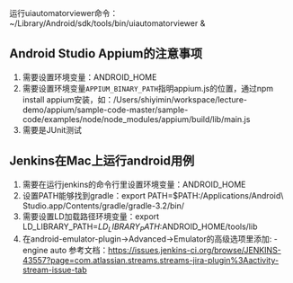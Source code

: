 运行uiautomatorviewer命令：~/Library/Android/sdk/tools/bin/uiautomatorviewer &

## Android Studio Appium的注意事项

1. 需要设置环境变量：ANDROID_HOME
2. 需要设置环境变量`APPIUM_BINARY_PATH`指明appium.js的位置，通过npm install appium安装，如：/Users/shiyimin/workspace/lecture-demo/appium/sample-code-master/sample-code/examples/node/node_modules/appium/build/lib/main.js
3. 需要是JUnit测试

## Jenkins在Mac上运行android用例

1. 需要在运行jenkins的命令行里设置环境变量：ANDROID_HOME
2. 设置PATH能够找到gradle：export PATH=$PATH:/Applications/Android\ Studio.app/Contents/gradle/gradle-3.2/bin/
2. 需要设置LD加载路径环境变量：export LD_LIBRARY_PATH=$LD_LIBRARY_PATH:$ANDROID_HOME/tools/lib
3. 在android-emulator-plugin->Advanced->Emulator的高级选项里添加: -engine auto
参考文档：https://issues.jenkins-ci.org/browse/JENKINS-43557?page=com.atlassian.streams.streams-jira-plugin%3Aactivity-stream-issue-tab